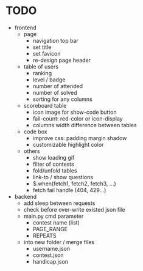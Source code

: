 # TODO

- frontend
    - page
        - navigation top bar 
        - set title
        - set favicon
        - re-design page header
    - table of users
        - ranking
        - level / badge
        - number of attended
        - number of solved
        - sorting for any columns
    - scoreboard table
        - icon image for show-code button
        - fail-count: red-color or icon-display
        - columns width difference between tables
    - code box 
        - improve css: padding margin shadow 
        - customizable highlight color
    - others
        - show loading gif
        - filter of contests
        - fold/unfold tables
        - link-to / show questions
        - $.when(fetch1, fetch2, fetch3, ...)
        - fetch fail handle (404, 429...)
- backend
    - add sleep between requests
    - check before over-write existed json file
    - main.py cmd parameter
        - contest name (list)
        - PAGE_RANGE
        - REPEATS
    - into new folder / merge files
        - username.json
        - contest.json
        - handicap.json